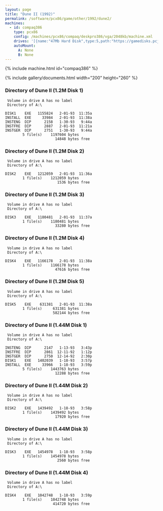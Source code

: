 ```yaml
---
layout: page
title: "Dune II (1992)"
permalink: /software/pcx86/game/other/1992/dune2/
machines:
  - id: compaq386
    type: pcx86
    config: /machines/pcx86/compaq/deskpro386/vga/2048kb/machine.xml
    drives: '[{name:"47Mb Hard Disk",type:5,path:"https://gamedisks.pcjs.org/pcx86/game/other/1992/dune2/DUNE2-47MB.json"}]'
    autoMount:
      A: None
      B: None
---
```


{% include machine.html id="compaq386" %}

{% include gallery/documents.html width="200" height="260" %}

### Directory of Dune II (1.2M Disk 1)

     Volume in drive A has no label
     Directory of A:\

    DISK1    EXE   1155824   2-01-93  11:35a
    INSTALL  EXE     33984   2-01-93  11:38a
    INSTENG  DIP      2158   1-30-93   9:44a
    INSTFRE  DIP      2887   2-01-93  11:21a
    INSTGER  DIP      2751   1-30-93   9:44a
            5 file(s)    1197604 bytes
                           14848 bytes free

### Directory of Dune II (1.2M Disk 2)

     Volume in drive A has no label
     Directory of A:\

    DISK2    EXE   1212059   2-01-93  11:36a
            1 file(s)    1212059 bytes
                            1536 bytes free

### Directory of Dune II (1.2M Disk 3)

     Volume in drive A has no label
     Directory of A:\

    DISK3    EXE   1180481   2-01-93  11:37a
            1 file(s)    1180481 bytes
                           33280 bytes free

### Directory of Dune II (1.2M Disk 4)

     Volume in drive A has no label
     Directory of A:\

    DISK4    EXE   1166178   2-01-93  11:38a
            1 file(s)    1166178 bytes
                           47616 bytes free

### Directory of Dune II (1.2M Disk 5)

     Volume in drive A has no label
     Directory of A:\

    DISK5    EXE    631381   2-01-93  11:38a
            1 file(s)     631381 bytes
                          582144 bytes free

### Directory of Dune II (1.44M Disk 1)

     Volume in drive A has no label
     Directory of A:\

    INSTENG  DIP      2147   1-13-93   3:43p
    INSTFRE  DIP      2861  12-11-92   1:12p
    INSTGER  DIP      2750  12-14-92   2:30p
    DISK1    EXE   1402039   1-18-93   3:57p
    INSTALL  EXE     33966   1-18-93   3:59p
            5 file(s)    1443763 bytes
                           12288 bytes free

### Directory of Dune II (1.44M Disk 2)

     Volume in drive A has no label
     Directory of A:\

    DISK2    EXE   1439492   1-18-93   3:58p
            1 file(s)    1439492 bytes
                           17920 bytes free

### Directory of Dune II (1.44M Disk 3)

     Volume in drive A has no label
     Directory of A:\

    DISK3    EXE   1454978   1-18-93   3:58p
            1 file(s)    1454978 bytes
                            2560 bytes free

### Directory of Dune II (1.44M Disk 4)

     Volume in drive A has no label
     Directory of A:\

    DISK4    EXE   1042748   1-18-93   3:59p
            1 file(s)    1042748 bytes
                          414720 bytes free
